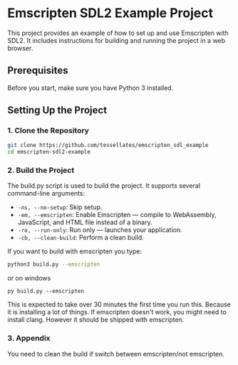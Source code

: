 # Emscripten SDL2 Example Project

This project provides an example of how to set up and use Emscripten with SDL2. It includes instructions for building and running the project in a web browser.

## Prerequisites

Before you start, make sure you have Python 3 installed.

## Setting Up the Project

### 1. Clone the Repository

```bash
git clone https://github.com/tessellates/emscripten_sdl_example
cd emscripten-sdl2-example
```


### 2. Build the Project

The build.py script is used to build the project. It supports several command-line arguments:
- `-ns, --no-setup`: Skip setup.
- `-em, --emscripten`: Enable Emscripten — compile to WebAssembly, JavaScript, and HTML file instead of a binary.
- `-ro, --run-only`: Run only — launches your application.
- `-cb, --clean-build`: Perform a clean build.

If you want to build with emscripten you type:
```bash 
python3 build.py --emscripten
```
or  on windows
```console
py build.py --emscripten
```
This is expected to take over 30 minutes the first time you run this. Because it is installing a lot of things. If emscripten doesn't work, you might need to install clang. However it should be shipped with emscripten.
### 3. Appendix
You need to clean the build if switch between emscripten/not emscripten. 